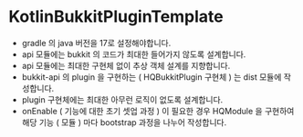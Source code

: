 # KotlinBukkitPluginTemplate

 * gradle 의 java 버전을 17로 설정해야합니다.
 * api 모듈에는 bukkit 의 코드가 최대한 들어가지 않도록 설계합니다.
 * api 모듈에는 최대한 구현체 없이 추상 객체 설계를 지향합니다.
 * bukkit-api 의 plugin 을 구현하는 ( HQBukkitPlugin 구현체 ) 는 dist 모듈에 작성합니다.
 * plugin 구현체에는 최대한 아무런 로직이 없도록 설계합니다.
 * onEnable ( 기능에 대한 초기 셋업 과정 ) 이 필요한 경우 HQModule 을 구현하여 해당 기능 ( 모듈 ) 마다 bootstrap 과정을 나누어 작성합니다.
